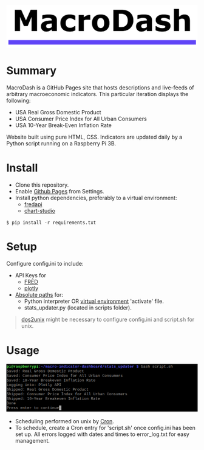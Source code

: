 ![main_logo](https://github.com/CarsonWV/macro-indicator-dashboard/raw/main/assets/MacroDash-bg.png)

# Summary
MacroDash is a GitHub Pages site that hosts descriptions and live-feeds of arbitrary macroeconomic indicators.
This particular iteration displays the following:
* USA Real Gross Domestic Product
* USA Consumer Price Index for All Urban Consumers
* USA 10-Year Break-Even Inflation Rate

Website built using pure HTML, CSS. Indicators are updated daily by a Python script running on a Raspberry Pi 3B.

# Install
* Clone this repository.
* Enable [Github Pages](https://guides.github.com/features/pages/) from Settings.
* Install python dependencies, preferably to a virtual environment:
  * [fredapi](https://github.com/mortada/fredapi)
  * [chart-studio](https://pypi.org/project/chart-studio/)
```
$ pip install -r requirements.txt
```

# Setup
Configure config.ini to include:
* API Keys for
  * [FRED](https://research.stlouisfed.org/docs/api/api_key.html)
  * [plotly](https://community.plotly.com/t/how-could-i-get-my-api-key/3088)
* [Absolute paths](https://www.linux.com/training-tutorials/absolute-path-vs-relative-path-linuxunix/) for:
  * Python interpreter OR [virtual environment](https://docs.python.org/3/library/venv.html) 'activate' file.
  * stats_updater.py (located in scripts folder).
> [dos2unix](https://linux.die.net/man/1/dos2unix) might be necessary to configure config.ini and script.sh for unix.

# Usage
![usage_picture](https://github.com/CarsonWV/macro-indicator-dashboard/raw/main/assets/screenshot-cropped.png)
* Scheduling performed on unix by [Cron](https://www.raspberrypi.org/documentation/linux/usage/cron.md).
* To schedule, create a Cron entry for 'script.sh' once config.ini has been set up. All errors logged with dates and times to error_log.txt for easy management.
